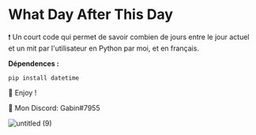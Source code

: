 # What Day After This Day
❗ Un court code qui permet de savoir combien de jours entre le jour actuel et un mit par l'utilisateur en Python par moi, et en français.

__Dépendences :__

```pip install datetime```

💖 Enjoy !

🎫 Mon Discord: Gabin#7955

![untitled (9)](https://user-images.githubusercontent.com/79531012/121379350-3b03dc80-c944-11eb-9901-1e911eff022e.png)
